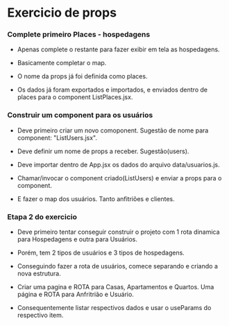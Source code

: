 # Exercicio de props


### Complete primeiro Places - hospedagens

- Apenas complete o restante para fazer exibir em tela as hospedagens.

- Basicamente completar o map. 

- O nome da props já foi definida como places.

- Os dados já foram exportados e importados, e enviados dentro de places para o component ListPlaces.jsx.


### Construir um component para os usuários 

- Deve primeiro criar um novo comoponent. Sugestão de nome para component: "ListUsers.jsx".

- Deve definir um nome de props a receber. Sugestão(users).

- Deve importar dentro de App.jsx os dados do arquivo data/usuarios.js.

- Chamar/invocar o component criado(ListUsers) e enviar a props para o component.

- E fazer o map dos usuários. Tanto anfitriões e clientes.






### Etapa 2 do exercicio

- Deve primeiro tentar conseguir construir o projeto com 1 rota dinamica para Hospedagens e outra para Usuários.

- Porém, tem 2 tipos de usuários e 3 tipos de hospedagens.

- Conseguindo fazer a rota de usuários, comece separando e criando a nova estrutura. 

- Criar uma pagina e ROTA para Casas, Apartamentos e Quartos. Uma página e ROTA para Anfritrião e Usuário. 

- Consequentemente listar respectivos dados e usar o useParams do respectivo item.